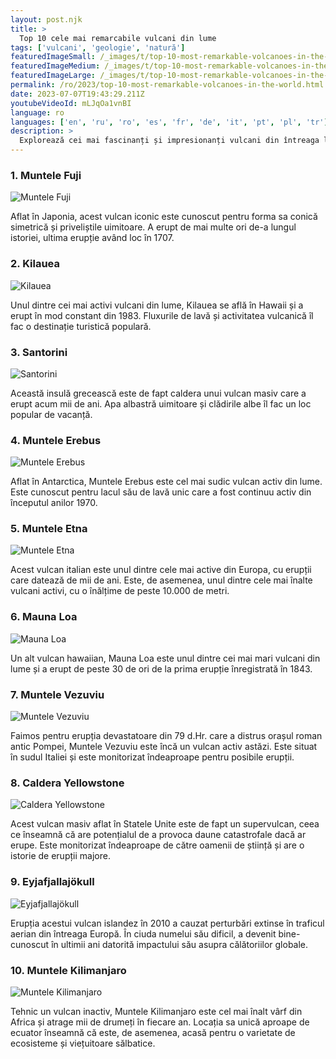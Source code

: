 ```yaml
---
layout: post.njk
title: >
  Top 10 cele mai remarcabile vulcani din lume
tags: ['vulcani', 'geologie', 'natură']
featuredImageSmall: /_images/t/top-10-most-remarkable-volcanoes-in-the-world-cover-ro-small.webp
featuredImageMedium: /_images/t/top-10-most-remarkable-volcanoes-in-the-world-cover-ro-medium.webp
featuredImageLarge: /_images/t/top-10-most-remarkable-volcanoes-in-the-world-cover-ro-large.webp
permalink: /ro/2023/top-10-most-remarkable-volcanoes-in-the-world.html
date: 2023-07-07T19:43:29.211Z
youtubeVideoId: mLJqOa1vnBI
language: ro
languages: ['en', 'ru', 'ro', 'es', 'fr', 'de', 'it', 'pt', 'pl', 'tr']
description: >
  Explorează cei mai fascinanți și impresionanți vulcani din întreaga lume, fiecare având caracteristici unice și caracteristici uimitoare.
---
```


### 1. Muntele Fuji

![Muntele Fuji](/_images/2/2adda1496b2804e59b2051839b004907-medium.webp)

Aflat în Japonia, acest vulcan iconic este cunoscut pentru forma sa conică simetrică și priveliștile uimitoare. A erupt de mai multe ori de-a lungul istoriei, ultima erupție având loc în 1707.

### 2. Kilauea

![Kilauea](/_images/a/a21037d55fc89798a2c77837a121440c-medium.webp)

Unul dintre cei mai activi vulcani din lume, Kilauea se află în Hawaii și a erupt în mod constant din 1983. Fluxurile de lavă și activitatea vulcanică îl fac o destinație turistică populară.

### 3. Santorini

![Santorini](/_images/b/b898ced90c5b7f67044ac8fb85351b8e-medium.webp)

Această insulă grecească este de fapt caldera unui vulcan masiv care a erupt acum mii de ani. Apa albastră uimitoare și clădirile albe îl fac un loc popular de vacanță.

### 4. Muntele Erebus

![Muntele Erebus](/_images/d/d051151b6658a7488787df7282be42da-medium.webp)

Aflat în Antarctica, Muntele Erebus este cel mai sudic vulcan activ din lume. Este cunoscut pentru lacul său de lavă unic care a fost continuu activ din începutul anilor 1970.

### 5. Muntele Etna

![Muntele Etna](/_images/a/ae048f2d2dfeaab3914e5e21c1fa96a3-medium.webp)

Acest vulcan italian este unul dintre cele mai active din Europa, cu erupții care datează de mii de ani. Este, de asemenea, unul dintre cele mai înalte vulcani activi, cu o înălțime de peste 10.000 de metri.

### 6. Mauna Loa

![Mauna Loa](/_images/1/1f29ec3e1da2cae7c4ce0d8ff055ed99-medium.webp)

Un alt vulcan hawaiian, Mauna Loa este unul dintre cei mai mari vulcani din lume și a erupt de peste 30 de ori de la prima erupție înregistrată în 1843.

### 7. Muntele Vezuviu

![Muntele Vezuviu](/_images/6/67a4df0baffacd347daf8db60b53996f-medium.webp)

Faimos pentru erupția devastatoare din 79 d.Hr. care a distrus orașul roman antic Pompei, Muntele Vezuviu este încă un vulcan activ astăzi. Este situat în sudul Italiei și este monitorizat îndeaproape pentru posibile erupții.

### 8. Caldera Yellowstone

![Caldera Yellowstone](/_images/d/d032a09a740a33eeab2f9dd0244745ac-medium.webp)

Acest vulcan masiv aflat în Statele Unite este de fapt un supervulcan, ceea ce înseamnă că are potențialul de a provoca daune catastrofale dacă ar erupe. Este monitorizat îndeaproape de către oamenii de știință și are o istorie de erupții majore.

### 9. Eyjafjallajökull

![Eyjafjallajökull](/_images/9/95864e3e9d1293dd7da94cebd8220f2e-medium.webp)

Erupția acestui vulcan islandez în 2010 a cauzat perturbări extinse în traficul aerian din întreaga Europă. În ciuda numelui său dificil, a devenit bine-cunoscut în ultimii ani datorită impactului său asupra călătoriilor globale.

### 10. Muntele Kilimanjaro

![Muntele Kilimanjaro](/_images/5/5f11c8a17faf3ea21a16796d2d18b681-medium.webp)

Tehnic un vulcan inactiv, Muntele Kilimanjaro este cel mai înalt vârf din Africa și atrage mii de drumeți în fiecare an. Locația sa unică aproape de ecuator înseamnă că este, de asemenea, acasă pentru o varietate de ecosisteme și viețuitoare sălbatice.

